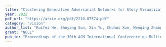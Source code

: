 ```yaml
---
title: "Clustering Generative Adversarial Networks for Story Visualization"
year: 2022
pdf_url: "https://arxiv.org/pdf/2210.07574.pdf"
category: "vision"
author_list: "Ruifei He, Shuyang Sun, Xin Yu, Chuhui Xue, Wenqing Zhang, Philip Torr, Song Bai, Xiaojuan Qi"
grant: "NULL"
pub_in: "Proceedings of the 30th ACM International Conference on Multimedia, 2022"
---
```

